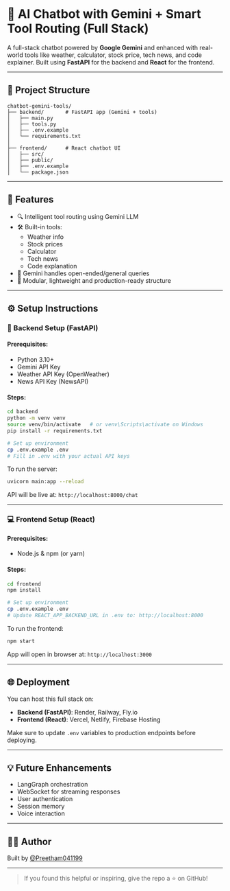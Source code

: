 # 🤖 AI Chatbot with Gemini + Smart Tool Routing (Full Stack)

A full-stack chatbot powered by **Google Gemini** and enhanced with real-world tools like weather, calculator, stock price, tech news, and code explainer. Built using **FastAPI** for the backend and **React** for the frontend.

---

## 📁 Project Structure

```
chatbot-gemini-tools/
├── backend/       # FastAPI app (Gemini + tools)
│   ├── main.py
│   ├── tools.py
│   ├── .env.example
│   └── requirements.txt
│
├── frontend/      # React chatbot UI
│   ├── src/
│   ├── public/
│   ├── .env.example
│   └── package.json
```

---

## 🧠 Features

- 🔍 Intelligent tool routing using Gemini LLM
- 🛠️ Built-in tools:
  - Weather info
  - Stock prices
  - Calculator
  - Tech news
  - Code explanation
- 💬 Gemini handles open-ended/general queries
- 🎯 Modular, lightweight and production-ready structure

---

## ⚙️ Setup Instructions

### 🔧 Backend Setup (FastAPI)

#### Prerequisites:
- Python 3.10+
- Gemini API Key
- Weather API Key (OpenWeather)
- News API Key (NewsAPI)

#### Steps:

```bash
cd backend
python -m venv venv
source venv/bin/activate   # or venv\Scripts\activate on Windows
pip install -r requirements.txt

# Set up environment
cp .env.example .env
# Fill in .env with your actual API keys
```

To run the server:
```bash
uvicorn main:app --reload
```

API will be live at: `http://localhost:8000/chat`

---

### 💻 Frontend Setup (React)

#### Prerequisites:
- Node.js & npm (or yarn)

#### Steps:

```bash
cd frontend
npm install

# Set up environment
cp .env.example .env
# Update REACT_APP_BACKEND_URL in .env to: http://localhost:8000
```

To run the frontend:

```bash
npm start
```

App will open in browser at: `http://localhost:3000`

---

## 🌐 Deployment

You can host this full stack on:

- **Backend (FastAPI)**: Render, Railway, Fly.io
- **Frontend (React)**: Vercel, Netlify, Firebase Hosting

Make sure to update `.env` variables to production endpoints before deploying.

---

## 💡 Future Enhancements

- LangGraph orchestration
- WebSocket for streaming responses
- User authentication
- Session memory
- Voice interaction

---

## 👨‍💻 Author

Built by [@Preetham041199](https://github.com/Preetham041199)

---

> If you found this helpful or inspiring, give the repo a ⭐ on GitHub!
